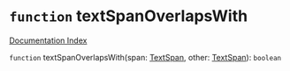 # `function` textSpanOverlapsWith

[Documentation Index](../README.md)

`function` textSpanOverlapsWith(span: [TextSpan](../interface.TextSpan/README.md), other: [TextSpan](../interface.TextSpan/README.md)): `boolean`